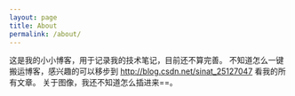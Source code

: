 ```yaml
---
layout: page
title: About
permalink: /about/
---
```


这是我的小小博客，用于记录我的技术笔记，目前还不算完善。
不知道怎么一键搬运博客，感兴趣的可以移步到 http://blog.csdn.net/sinat_25127047 看我的所有文章。
关于图像，我还不知道怎么插进来==。

